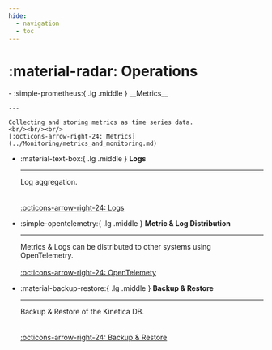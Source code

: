 ```yaml
---
hide:
  - navigation
  - toc
---
```

# :material-radar: Operations

<div class="grid cards" markdown>
-   :simple-prometheus:{ .lg .middle } __Metrics__

    ---

    Collecting and storing metrics as time series data.
    <br/><br/><br/>
    [:octicons-arrow-right-24: Metrics](../Monitoring/metrics_and_monitoring.md)

-   :material-text-box:{ .lg .middle } __Logs__

    ---

    Log aggregation.
    <br/><br/><br/>
    [:octicons-arrow-right-24: Logs](../Monitoring/logs.md)

-   :simple-opentelemetry:{ .lg .middle } __Metric & Log Distribution__

    ---

    Metrics & Logs can be distributed to other systems using OpenTelemetry.
    <br/><br/>
    [:octicons-arrow-right-24: OpenTelemety](otel.md)

-   :material-backup-restore:{ .lg .middle } __Backup & Restore__

    ---

    Backup & Restore of the Kinetica DB.
    <br/><br/><br/>
    [:octicons-arrow-right-24: Backup & Restore](backup_and_restore.md)
</div>

[//]: # (* [Metrics & Monitoring]&#40;../Monitoring/metrics_and_monitoring.md&#41;)

[//]: # (* [OpenTelemetry]&#40;&#41;)